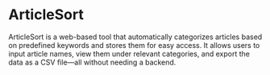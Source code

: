 # ArticleSort
ArticleSort is a web-based tool that automatically categorizes articles based on predefined keywords and stores them for easy access. It allows users to input article names, view them under relevant categories, and export the data as a CSV file—all without needing a backend.
